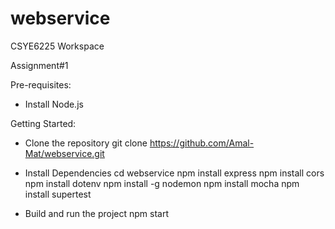 # webservice
CSYE6225 Workspace

Assignment#1

Pre-requisites:
- Install Node.js 

Getting Started:
- Clone the repository
    git clone https://github.com/Amal-Mat/webservice.git

- Install Dependencies
    cd webservice
    npm install express
    npm install cors
    npm install dotenv
    npm install -g nodemon
    npm install mocha
    npm install supertest

- Build and run the project
    npm start
  